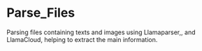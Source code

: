 # Parse_Files
Parsing files containing texts and images using Llamaparser,, and LlamaCloud, helping to extract the main information.
